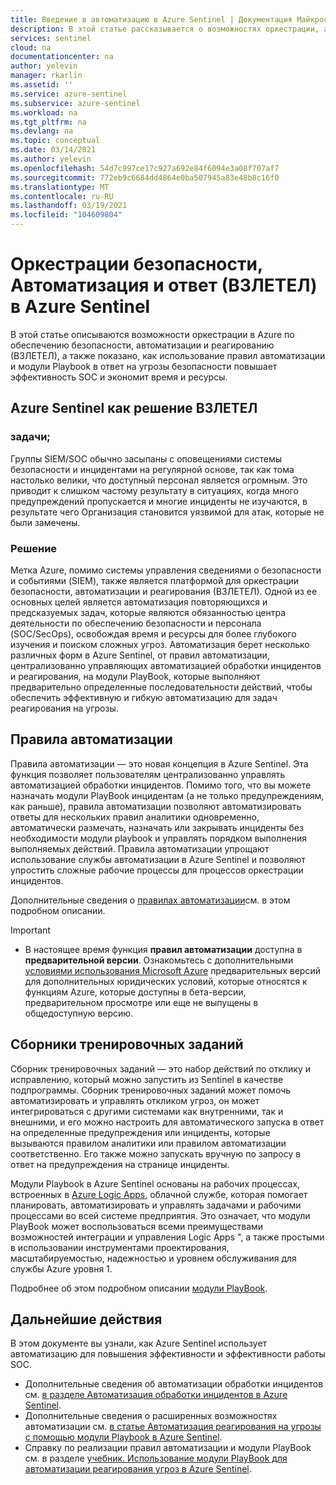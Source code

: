 ```yaml
---
title: Введение в автоматизацию в Azure Sentinel | Документация Майкрософт
description: В этой статье рассказывается о возможностях оркестрации, автоматизации и реагирования (ВЗЛЕТЕЛ) Azure Sentinel, а также описываются его компоненты ВЗЛЕТЕЛ и модули PlayBook.
services: sentinel
cloud: na
documentationcenter: na
author: yelevin
manager: rkarlin
ms.assetid: ''
ms.service: azure-sentinel
ms.subservice: azure-sentinel
ms.workload: na
ms.tgt_pltfrm: na
ms.devlang: na
ms.topic: conceptual
ms.date: 03/14/2021
ms.author: yelevin
ms.openlocfilehash: 54d7c997ce17c927a692e84f6094e3a08f707af7
ms.sourcegitcommit: 772eb9c6684dd4864e0ba507945a83e48b8c16f0
ms.translationtype: MT
ms.contentlocale: ru-RU
ms.lasthandoff: 03/19/2021
ms.locfileid: "104609804"
---
```

# <a name="security-orchestration-automation-and-response-soar-in-azure-sentinel"></a>Оркестрации безопасности, Автоматизация и ответ (ВЗЛЕТЕЛ) в Azure Sentinel

В этой статье описываются возможности оркестрации в Azure по обеспечению безопасности, автоматизации и реагированию (ВЗЛЕТЕЛ), а также показано, как использование правил автоматизации и модули Playbook в ответ на угрозы безопасности повышает эффективность SOC и экономит время и ресурсы.

## <a name="azure-sentinel-as-a-soar-solution"></a>Azure Sentinel как решение ВЗЛЕТЕЛ

### <a name="the-problem"></a>задачи;

Группы SIEM/SOC обычно засыпаны с оповещениями системы безопасности и инцидентами на регулярной основе, так как тома настолько велики, что доступный персонал является огромным. Это приводит к слишком частому результату в ситуациях, когда много предупреждений пропускается и многие инциденты не изучаются, в результате чего Организация становится уязвимой для атак, которые не были замечены.

### <a name="the-solution"></a>Решение

Метка Azure, помимо системы управления сведениями о безопасности и событиями (SIEM), также является платформой для оркестрации безопасности, автоматизации и реагирования (ВЗЛЕТЕЛ). Одной из ее основных целей является автоматизация повторяющихся и предсказуемых задач, которые являются обязанностью центра деятельности по обеспечению безопасности и персонала (SOC/SecOps), освобождая время и ресурсы для более глубокого изучения и поиском сложных угроз. Автоматизация берет несколько различных форм в Azure Sentinel, от правил автоматизации, централизованно управляющих автоматизацией обработки инцидентов и реагирования, на модули PlayBook, которые выполняют предварительно определенные последовательности действий, чтобы обеспечить эффективную и гибкую автоматизацию для задач реагирования на угрозы.

## <a name="automation-rules"></a>Правила автоматизации

Правила автоматизации — это новая концепция в Azure Sentinel. Эта функция позволяет пользователям централизованно управлять автоматизацией обработки инцидентов. Помимо того, что вы можете назначать модули PlayBook инцидентам (а не только предупреждениям, как раньше), правила автоматизации позволяют автоматизировать ответы для нескольких правил аналитики одновременно, автоматически размечать, назначать или закрывать инциденты без необходимости модули playbook и управлять порядком выполнения выполняемых действий. Правила автоматизации упрощают использование службы автоматизации в Azure Sentinel и позволяют упростить сложные рабочие процессы для процессов оркестрации инцидентов.

Дополнительные сведения о [правилах автоматизации](automate-incident-handling-with-automation-rules.md)см. в этом подробном описании.

> [!IMPORTANT]
>
> - В настоящее время функция **правил автоматизации** доступна в **предварительной версии**. Ознакомьтесь с дополнительными [условиями использования Microsoft Azure](https://azure.microsoft.com/support/legal/preview-supplemental-terms/) предварительных версий для дополнительных юридических условий, которые относятся к функциям Azure, которые доступны в бета-версии, предварительном просмотре или еще не выпущены в общедоступную версию.

## <a name="playbooks"></a>Сборники тренировочных заданий

Сборник тренировочных заданий — это набор действий по отклику и исправлению, который можно запустить из Sentinel в качестве подпрограммы. Сборник тренировочных заданий может помочь автоматизировать и управлять откликом угроз, он может интегрироваться с другими системами как внутренними, так и внешними, и его можно настроить для автоматического запуска в ответ на определенные предупреждения или инциденты, которые вызываются правилом аналитики или правилом автоматизации соответственно. Его также можно запускать вручную по запросу в ответ на предупреждения на странице инциденты.

Модули Playbook в Azure Sentinel основаны на рабочих процессах, встроенных в [Azure Logic Apps](../logic-apps/logic-apps-overview.md), облачной службе, которая помогает планировать, автоматизировать и управлять задачами и рабочими процессами во всей системе предприятия. Это означает, что модули PlayBook может воспользоваться всеми преимуществами возможностей интеграции и управления Logic Apps ", а также простыми в использовании инструментами проектирования, масштабируемостью, надежностью и уровнем обслуживания для службы Azure уровня 1.

Подробнее об этом подробном описании [модули PlayBook](automate-responses-with-playbooks.md).

## <a name="next-steps"></a>Дальнейшие действия

В этом документе вы узнали, как Azure Sentinel использует автоматизацию для повышения эффективности и эффективности работы SOC.

- Дополнительные сведения об автоматизации обработки инцидентов см. [в разделе Автоматизация обработки инцидентов в Azure Sentinel](automate-incident-handling-with-automation-rules.md).
- Дополнительные сведения о расширенных возможностях автоматизации см. [в статье Автоматизация реагирования на угрозы с помощью модули Playbook в Azure Sentinel](automate-responses-with-playbooks.md).
- Справку по реализации правил автоматизации и модули PlayBook см. в разделе [учебник. Использование модули PlayBook для автоматизации реагирования угроз в Azure Sentinel](tutorial-respond-threats-playbook.md).
